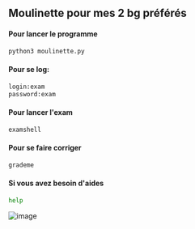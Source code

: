 ## Moulinette pour mes 2 bg préférés

#### Pour lancer le programme
```sh
python3 moulinette.py
```
#### Pour se log:
```sh
login:exam
password:exam
```
#### Pour lancer l'exam
```sh
examshell
```
#### Pour se faire corriger
```sh
grademe
```
#### Si vous avez besoin d'aides
```sh
help
```
![image](https://github.com/user-attachments/assets/98689309-399e-4f64-9dbf-9e0113419a30)
